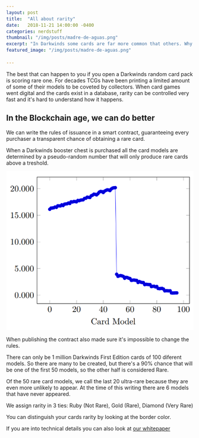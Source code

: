 ```yaml
---
layout: post
title:  "All about rarity"
date:   2018-11-21 14:00:00 -0400
categories: nerdstuff
thumbnail: "/img/posts/madre-de-aguas.png"
excerpt: "In Darkwinds some cards are far more common that others. Why does it happen? This post will explain how."
featured_image: "/img/posts/madre-de-aguas.png"

---
```



The best that can happen to you if you open a Darkwinds random card pack is scoring rare one. For decades TCGs have been printing a limited amount of some of their models to be coveted by collectors. When card games went digital and the cards exist in a database, rarity can be controlled very fast and it's hard to understand how it happens.

## In the Blockchain age, we can do better

We can write the rules of issuance in a smart contract, guaranteeing every purchaser a transparent chance of obtaining a rare card. 

When a Darkwinds booster chest is purchased all the card models are determined by a pseudo-random number that will only produce rare cards above a treshold. 

<img src="/img/posts/rarity-monte-carlo.png">

When publishing the contract also made sure it's impossible to change the rules.

There can only be 1 million Darkwinds First Edition cards of 100 diferent models. So there are many to be created, but there's a 90% chance that will be one of the first 50 models, so the other half is considered Rare.

Of the 50 rare card models, we call the last 20 ultra-rare because they are even more unlikely to appear. At the time of this writing there are 6 models that have never appeared.

We assign rarity in 3 ties: Ruby (Not Rare), Gold (Rare), Diamond (Very Rare)

You can distinguish your cards rarity by looking at the border color.


If you are into technical details you can also look at <a href="/whitepaper/darkwinds.pdf">our whitepaper</a>
